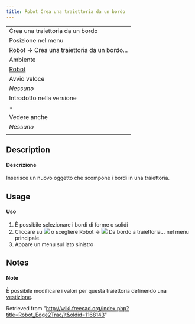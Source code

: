 ```yaml
---
title: Robot Crea una traiettoria da un bordo
---
```

|  |
| --- |
| Crea una traiettoria da un bordo |
| Posizione nel menu |
| Robot → Crea una traiettoria da un bordo... |
| Ambiente |
| [Robot](/Robot_Workbench/it "Robot Workbench/it") |
| Avvio veloce |
| *Nessuno* |
| Introdotto nella versione |
| - |
| Vedere anche |
| *Nessuno* |
|  |

## Description

#### Descrizione

Inserisce un nuovo oggetto che scompone i bordi in una traiettoria.

## Usage

#### Uso

1. È possibile selezionare i bordi di forme o solidi
2. Cliccare su ![](/images/Robot_Edge2Trac.png) o scegliere  Robot → ![](/images/Robot_Edge2Trac.png) Da bordo a traiettoria... nel menu principale.
3. Appare un menu sul lato sinistro

## Notes

#### Note

È possibile modificare i valori per questa traiettoria definendo una  [vestizione](/Robot_TrajectoryDressUp/it "Robot TrajectoryDressUp/it").

Retrieved from "<http://wiki.freecad.org/index.php?title=Robot_Edge2Trac/it&oldid=1168143>"